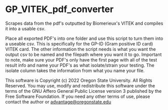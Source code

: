 # GP_VITEK_pdf_converter
Scrapes data from the pdf's outputted by Biomerieux's VITEK and compiles it into a usable csv.


Place all exported PDF's into one folder and use this script to turn them into a useable csv. This is specifically for the GP-ID (Gram positive ID card) VITEK card. The other information the script needs is what you want the output csv to be named and the filepath where you want it to go. Important to note, make sure your PDF's only have the first page with all of the test result info and name your PDF's as what isolate/strain your testing. The isolate column takes the information from what you name your file.

This software is Copyright (c) 2022 Oregon State University. All Rights Reserved. You may use, modify and redistribute this software under the terms of the GNU Affero General Public License version 3 published by the Free Software Foundation. If you need any other terms of use, please contact the author or advantage@oregonstate.edu

